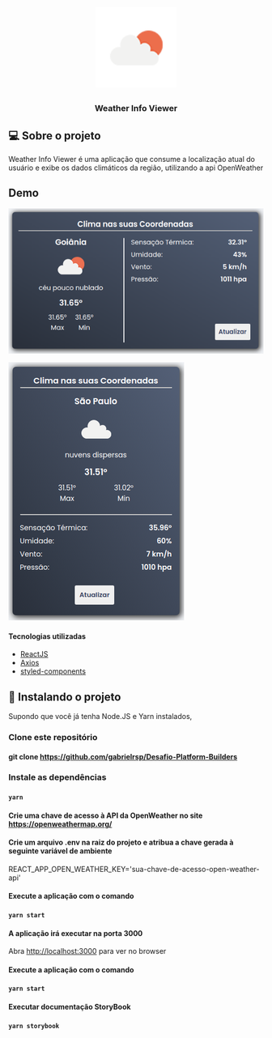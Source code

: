 
<h1 align="center">
  <img alt="" src="src/assets/icons/i02d.png" width="160px" />
</h1>


<h3 align="center">Weather Info Viewer</h3>

## 💻 Sobre o projeto

 Weather Info Viewer é uma aplicação que consume a localização atual do usuário e exibe os dados climáticos da região, utilizando a api OpenWeather

## Demo

![](Padrao.png)

![](Responsivo.png)


 #### Tecnologias utilizadas

  -  [ReactJS](https://reactjs.org/)
  -  [Axios](https://github.com/axios/axios)
  -  [styled-components](https://www.styled-components.com/)


## 🔧 Instalando o projeto

Supondo que você já tenha Node.JS e Yarn instalados,

### Clone este repositório

#### git clone https://github.com/gabrielrsp/Desafio-Platform-Builders

### Instale as dependências

#### `yarn`

#### Crie uma chave de acesso à API da OpenWeather no site https://openweathermap.org/

#### Crie um arquivo .env na raiz do projeto e atribua a chave gerada à seguinte variável de ambiente

REACT_APP_OPEN_WEATHER_KEY='sua-chave-de-acesso-open-weather-api'

#### Execute a aplicação com o comando

#### `yarn start`

#### A aplicação irá executar na porta 3000

Abra [http://localhost:3000](http://localhost:3000) para ver no browser

#### Execute a aplicação com o comando

#### `yarn start`

#### Executar documentação StoryBook

#### `yarn storybook`

